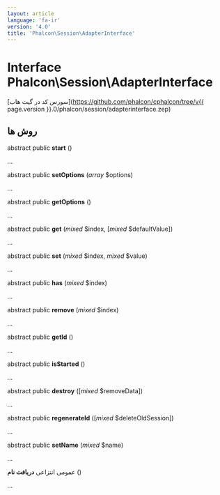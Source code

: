 ```yaml
---
layout: article
language: 'fa-ir'
version: '4.0'
title: 'Phalcon\Session\AdapterInterface'
---
```

# Interface **Phalcon\Session\AdapterInterface**

[سورس کد در گیت هاب](https://github.com/phalcon/cphalcon/tree/v{{ page.version }}.0/phalcon/session/adapterinterface.zep)

## روش ها

abstract public **start** ()

...

abstract public **setOptions** (*array* $options)

...

abstract public **getOptions** ()

...

abstract public **get** (*mixed* $index, [*mixed* $defaultValue])

...

abstract public **set** (*mixed* $index, *mixed* $value)

...

abstract public **has** (*mixed* $index)

...

abstract public **remove** (*mixed* $index)

...

abstract public **getId** ()

...

abstract public **isStarted** ()

...

abstract public **destroy** ([*mixed* $removeData])

...

abstract public **regenerateId** ([*mixed* $deleteOldSession])

...

abstract public **setName** (*mixed* $name)

...

عمومی انتزاعی **دریافت نام** ()

...